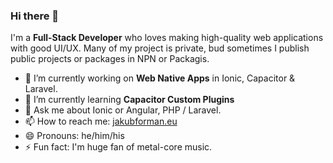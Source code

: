 ### Hi there 👋

I'm a **Full-Stack Developer** who loves making high-quality web applications with good UI/UX. Many of my project is private, bud sometimes I publish public projects or packages in NPN or Packagis.

- 🔭 I’m currently working on **Web Native Apps** in Ionic, Capacitor & Laravel.
- 🌱 I’m currently learning **Capacitor Custom Plugins**
- 💬 Ask me about Ionic or Angular, PHP / Laravel.
- 📫 How to reach me: [jakubforman.eu](https://jakubforman.eu)
- 😄 Pronouns: he/him/his
- ⚡ Fun fact: I'm huge fan of metal-core music.
